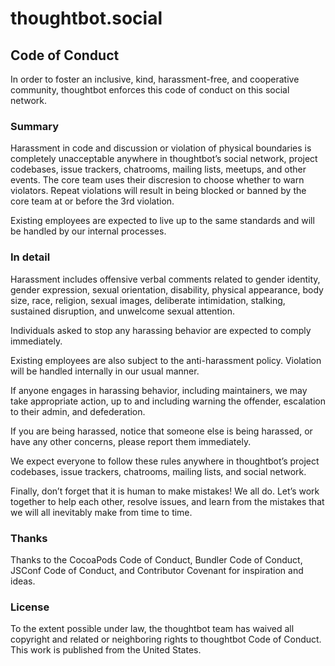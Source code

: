 # thoughtbot.social

## Code of Conduct

In order to foster an inclusive, kind, harassment-free, and cooperative community, thoughtbot enforces this code of conduct on this social network.

### Summary

Harassment in code and discussion or violation of physical boundaries is completely unacceptable anywhere in thoughtbot’s social network, project codebases, issue trackers, chatrooms, mailing lists, meetups, and other events. The core team uses their discresion to choose whether to warn violators. Repeat violations will result in being blocked or banned by the core team at or before the 3rd violation.

Existing employees are expected to live up to the same standards and will be handled by our internal processes.

### In detail

Harassment includes offensive verbal comments related to gender identity, gender expression, sexual orientation, disability, physical appearance, body size, race, religion, sexual images, deliberate intimidation, stalking, sustained disruption, and unwelcome sexual attention.

Individuals asked to stop any harassing behavior are expected to comply immediately.

Existing employees are also subject to the anti-harassment policy. Violation will be handled internally in our usual manner.

If anyone engages in harassing behavior, including maintainers, we may take appropriate action, up to and including warning the offender, escalation to their admin, and defederation.

If you are being harassed, notice that someone else is being harassed, or have any other concerns, please report them immediately.

We expect everyone to follow these rules anywhere in thoughtbot’s project codebases, issue trackers, chatrooms, mailing lists, and social network.

Finally, don’t forget that it is human to make mistakes! We all do. Let’s work together to help each other, resolve issues, and learn from the mistakes that we will all inevitably make from time to time.

### Thanks

Thanks to the CocoaPods Code of Conduct, Bundler Code of Conduct, JSConf Code of Conduct, and Contributor Covenant for inspiration and ideas.

### License

To the extent possible under law, the thoughtbot team has waived all copyright and related or neighboring rights to thoughtbot Code of Conduct. This work is published from the United States.
